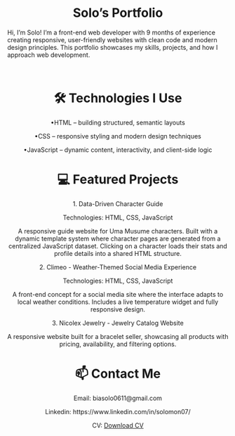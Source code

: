 <h1 align='center'>Solo’s Portfolio</h1>
<p>Hi, I’m Solo! I’m a front-end web developer with 9 months of experience creating responsive, user-friendly websites with clean code and modern design principles. This portfolio showcases my skills, projects, and how I approach web development.</p> <br>

<h1 align='center'>🛠 Technologies I Use</h1>
<p align='center'>•HTML – building structured, semantic layouts</p>
<p align='center'>•CSS – responsive styling and modern design techniques</p>
<p align='center'>•JavaScript – dynamic content, interactivity, and client-side logic</p>

<h1 align='center'>💻 Featured Projects</h1>
<p align='center'>1. Data-Driven Character Guide</p>
<p align='center'>Technologies: HTML, CSS, JavaScript</p>
<p align='center'>A responsive guide website for Uma Musume characters. Built with a dynamic template system where character pages are generated from a centralized JavaScript dataset. Clicking on a character loads their stats and profile details into a shared HTML structure.</p>
<p align='center'>2. Climeo - Weather-Themed Social Media Experience</p>
<p align='center'>Technologies: HTML, CSS, JavaScript</p>
<p align='center'>A front-end concept for a social media site where the interface adapts to local weather conditions. Includes a live temperature widget and fully responsive design.</p>
<p align='center'>3. Nicolex Jewelry - Jewelry Catalog Website</p>
<p align='center'>A responsive website built for a bracelet seller, showcasing all products with pricing, availability, and filtering options.</p>


<h1 align='center'>📫 Contact Me</h1>
<p align='center'>Email: biasolo0611@gmail.com</p>
<p align='center'>Linkedin: https://www.linkedin.com/in/solomon07/</p>
<p align='center'>CV: <a href="https://drive.google.com/uc?export=download&id=1fO8c3X7dG6buNksdGkzGIAuWYbrql2sM" target="_blank" download>Download CV</a>
</p>
<p align='center'></p>
